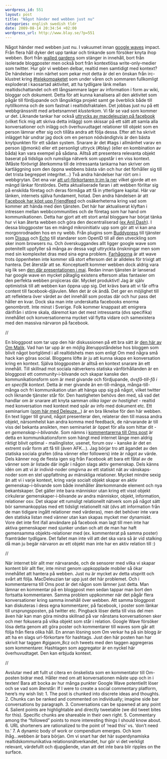 ```yaml
--- 
wordpress_id: 551 
layout: post
title: "Något händer med webben just nu" 
categories: english swedish tldr 
date: 2009-08-14 20:34:54 +02:00 
wordpress_url: http://www.blay.se/?p=551 
---
```


Något händer med webben just nu. I vakuumet innan [google waves](http://wave.google.com/) impact. Från flera håll dyker det upp tankar och tinkande som försöker knyta ihop webben. Bort från [walled gardens](http://www.blay.se/2009/05/05/internet-noll-del-2-fel-moln/) som stänger in innehåll, bort från isolerade bloggposter men också bort från kontextlösa write-only-medier som twitter. Hur gör vi webben delbar, realtid men samtidigt med kontext? De händelser i min närhet som pekar mot detta är del en önskan från irc-klustret kring [#telekompaketet](http://werebuild.eu/) som under våren och sommaren fullkomligt exploderat i kaosartad aktivitet, att ha tydligare länk mellan realtidschattandet och ett långsammare lager av information i form av wiki, bloggar och dokument. Detta för att kunna kanalisera all den aktivitet som pågår till fördjupande och långsiktiga projekt samt ge överblick både till nytillkomna och de som fastnat i realtidsfraktalen. Det jobbas just nu på ett webbgränssnitt med arbetsnamnet *klusterkom*. Vi får se vad som kommer ur det. Liknande tankar har också [uttrycks av macdeleuzian på facebook](http://www.facebook.com/note.php?note_id=139487386180&ref=mf) (vilket fick mig att skriva detta inlägg) som skissar på ett sätt att samla alla konversationer och inlägg och överhuvudtaget relationer till objekt som en person lämnar efter sig och tillåta andra att följa dessa. Efter att ha skrivit inlägget här undrar jag dock om en person nödvändigtvis är den bästa knytpunkten för ett sådan system. Snarare är det #tags i allmänhet varav en person (@monki) eller ett personligt uttryck (#blay) (eller en kombination av båda) kan vara exempel på sådana. Alltså att presentera relevanta objekt baserat på tidsliga och rumsliga nätverk som uppstår i en viss kontext. (Måste förövrigt återkomma till de intressanta tankarna han skriver om kartläggning som den öppna webbens bästa vän och hur det förhåller sig till det trista begreppet integritet...) Två andra händelser har rört om i webbgrytan. Det ena var [att url-förkortaren tr.im la ner](http://blog.tr.im/post/159489555/tr-im-to-december-31-2009) vilket gjorde att en mängd länkar förstördes. Detta aktualiserade faran i att webben förlitar sig på enskilda företag och deras förmåga att få in ytterligare kapital. Här var länken, internets själva fundament, hotad. Den andra händelsen är att [Facebook har köpt upp Friendfeed](http://gigaom.com/2009/08/10/why-facebook-wants-friendfeed/) och osäkerheterna kring vad som kommer att hända med den tjänsten. Det här har aktualiserat klyftan i intressen mellan webbcommunities och de företag som har hand om kommunikationen. Detta har gjort att ett stort antal bloggare har börjat tänka hur vi kan återta webben och göra den decentraliserad ([ex Anil Dash](http://dashes.com/anil/2009/07/the-pushbutton-web-realtime-becomes-real.html%20)). I dessa bloggposter tas en mängd mikroinitiativ upp som gör att vi kan ana morgonrodnaden hos en ny webb. Från plugins som [Buddypress](http://buddypress.org/about/) till tjänster som [Disqus](http://disqus.com/) och [Echo](http://js-kit.com/) till standarer som OpenID till all den utveckling som sker inom browsers nu. Och överskuggandes allt ligger google wave som potenitellt uppfyller så många av dessa vagt uttryckta önskningar men som med sin komplexitet dras med sina egna problem. [Farhågorna](http://dashes.com/anil/2009/08/what-works-the-web-way-vs-the-wave-way.html) är att wave trots öppenheten inte kommer slå stort eftersom det är alldeles för trixigt att hantera. Det återstår att se. Konceptuellt kommer webben dock aldrig vara sig lik sen [den där presentationen i maj](http://www.youtube.com/watch?v=v_UyVmITiYQ). Redan innan tjänsten är lanserad har google wave en mycket påtaglig existens eftersom allas fantasier om den perfekta webben projiceras där. Mycket produktivt! Jag är själv optimistisk till att webben kan öppna upp sig. Det krävs bara att vi får offra content till facebook-djävulen. Men det är ok ändå. Det ger en möjlighet till att reflektera över värdet av det innehåll som postas där och hur pass det håller en kvar. Dock ska man inte underskatta facebooks enorma genombrott. Inte minst i Sverige. Folk kommer knappast att emigrera därifrån i större skala, däremot kan det mest intressanta (dvs specifika) innehållet och konversationerna mycket väl flytta vidare och samexistera med den massiva närvaron på facebook. 

//

En bloggpost som tar upp den här diskussionen på ett bra sätt är [den här av Om Malik](http://gigaom.com/2009/08/13/the-evolution-of-blogging/). Vad han tar upp är en möjlig återuppståndelse hos bloggen som blivit något bortglömd i all realtidshets men som enligt Om med några små hack kan göras social. Bloggens löfte är ju att kunna skapa en konversation kring en kontext. Själva bloggposten är alltså en kontext snarare än ett innehåll. Till skillnad mot sociala nätverkens statiska vänförhållanden är en bloggpost ett community-i-blivande och skapar kanske den kommunikationsform som är mest givande och fördjupande, dvs*få-till-få i en specifik kontext*. Detta är mer givande än en-till-många, många-till-många och fri kommunikation utan att hänga upp sig på något, vilket twitter och liknande tjänster står för. Den hastigheten behövs den med, så vad det handlar om är snarare att knyta samman *olika lager av hastighet* - realtid med konversation med kontext med spår av info med dokument etc. Ett seminarium ([som här med Deleuze...](http://vodpod.com/lesfacsoflife)) är en bra liknelse för den här webben. En text ligger till grund, något presenterar den, relaterar den till massa andra objekt, närsomhelst kan andra komma med feedback, de närvarande är till viss del bekanta ansikten, men seminariet är öppet för alla som hittar dit - *en gemenskap-i-blivande*. Som nämns i [kommentarerna till Oms post](http://gigaom.com/2009/08/13/the-evolution-of-blogging/#comment-967266) är detta en kommunikationsform som hängt med internet länge men aldrig riktigt blivit optimal - mailinglistor, usenet, forum osv - kanske är det en extremt svår form att få till (även AFK...). Jag börjar tro att ägandet av den statiska sociala grafen (dina vänner eller followers) inte är något av värde. Dels känner nog de flesta igen sig från Facebook att bara ett fåtal av de vänner som är listade där ingår i någon slags aktiv gemenskap. Dels känns idén om att vi är individ-noder omgivna av ett statiskt nät av vänskaps-noder som en stel uppfattning av mänskliga relationer. Mycket mindre sexig än att vi i varje kontext, kring varje socialt objekt skapar en aktiv gemenskap-i-blivande som både innehåller återkommande element och nya bekantskaper. Det gäller inte bara människor utan kring ett visst objekt cirkulerar gemenskaper-i-blivande av andra människor, objekt, information, relationer osv. Det skapar ett rumsligt relationellt nätverk som på något sätt bör sammankopplas med ett tidsligt relationellt nät (dvs att information från de man tidigare ingått relationer med värderas), men det behöver inte vara den statiska listan med vänner utan kan skapas mycket mer dynamiskt. Vore det inte fint ifall användare på facebook man lagt till men inte har aktiva gemenskaper med sjunker undan och att de man har haft gemensamma objekts-relationer med (ex. kommenterat på samma poster) framträder tydligare. Det fallet man inte vill att det ska vara så är vid stalking då man ju begär närvaron av ett objekt man inte har en aktiv relation till :) 

//

När internet blir allt mer närvarande, och de sensorer med vilka vi skapar kontent blir allt fler, inte minst genom uppkopplade mobiler så ökar innehållet att hantera på webben. Just nu är mycket av detta utspritt och svårt att följa. MacDeleuzian tar upp just det här problemet. Och i kommentarerna till Oms post är det någon som lämner just detta. Man lämnar en kommentar på en bloggpost men sedan tappar man bort den fortsatta kommentaren. Samma problem uppkommer när det pågår flera konversationer kring samma innehåll över webben. Att samma bloggpost kan diskuteras i dess egna kommentarer, på facebook, i poster som länkar till ursprungsposten, på twitter etc. Pingback löser detta till viss del men även här kan man göra mindra skillnad på var nånstans konversationen sker och mer fokusera på vilka objekt som står i relation. Google Wave försöker lösa detta genom att göra poster och kommentarer till waves som går att följa från flera olika håll. En annan lösning som Om verkar ha på sin blogg är att ha en slags url-förkortare för hashtags. Just den här posten han har skrivit har taggen #gigaom_8cz och tweets med den taggen aggregeras som kommentarer. Hashtagen som aggregator är en nyckel här överhuvudtaget. Den kan erbjuda kontext. 

//

Avslutar med att fullt ut citera en önskelista som en kommentator till Om-posten bidrar med. Håller med om att konversationen måste upp och in i texten! Bara att bocka av hur många punkter Google Wave potentiellt löser och se vad som återstår: If I were to create a social commentary platform, here’s my wish list: 1. The post is chunked into discrete ideas and thoughts. 2. Chunks can be ranked and commented on individually; imagine side bar conversations by paragraph. 3. Conversations can be spawned at any point 4. Salient points are highlightable and directly tweetable (we did tweet bites for this). Specific chunks are shareable in their own right. 5. Commentary among the “followed” points to more interesting things I should know about. 6. URL shorteners are rationalized to the point of ‘read this’ vs. ‘don’t need to.’ 7. A dynamic body of work or compendium emerges. Och kom ihåg...webben är bara början. Om vi snart har det här superdynamiska realtidskommunikativa relationsnätverkandet, hur gör vi det verkligt relevant, värdefullt och djupgående, utan att det inte bara blir ripples on the surface. 
